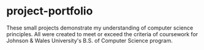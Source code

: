 # project-portfolio
These small projects demonstrate my understanding of computer science principles. All were created to meet or exceed the criteria of coursework for Johnson & Wales University's B.S. of Computer Science program.  
